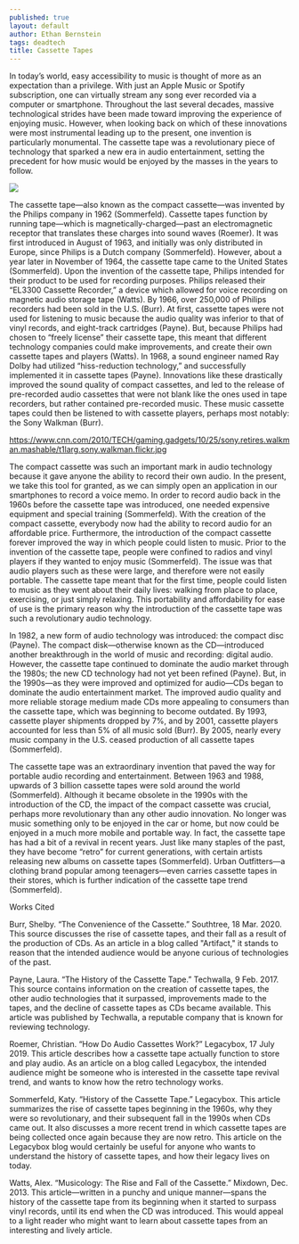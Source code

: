 ```yaml
---
published: true
layout: default
author: Ethan Bernstein
tags: deadtech
title: Cassette Tapes
---
```



In today’s world, easy accessibility to music is thought of more as an expectation than a privilege. With just an Apple Music or Spotify subscription, one can virtually stream any song ever recorded via a computer or smartphone. Throughout the last several decades, massive technological strides have been made toward improving the experience of enjoying music. However, when looking back on which of these innovations were most instrumental leading up to the present, one invention is particularly monumental. The cassette tape was a revolutionary piece of technology that sparked a new era in audio entertainment, setting the precedent for how music would be enjoyed by the masses in the years to follow.

![]({{site.baseurl}}/https://upload.wikimedia.org/wikipedia/commons/thumb/f/f0/Compactcassette.jpg/1200px-Compactcassette.jpg)
    
The cassette tape—also known as the compact cassette—was invented by the Philips company in 1962 (Sommerfeld). Cassette tapes function by running tape—which is magnetically-charged—past an electromagnetic receptor that translates these charges into sound waves (Roemer). It was first introduced in August of 1963, and initially was only distributed in Europe, since Philips is a Dutch company (Sommerfeld). However, about a year later in November of 1964, the cassette tape came to the United States (Sommerfeld). Upon the invention of the cassette tape, Philips intended for their product to be used for recording purposes. Philips released their “EL3300 Cassette Recorder,” a device which allowed for voice recording on magnetic audio storage tape (Watts). By 1966, over 250,000 of Philips recorders had been sold in the U.S. (Burr). At first, cassette tapes were not used for listening to music because the audio quality was inferior to that of vinyl records, and eight-track cartridges (Payne). But, because Philips had chosen to “freely license” their cassette tape, this meant that different technology companies could make improvements, and create their own cassette tapes and players (Watts). In 1968, a sound engineer named Ray Dolby had utilized “hiss-reduction technology,” and successfully implemented it in cassette tapes (Payne). Innovations like these drastically improved the sound quality of compact cassettes, and led to the release of pre-recorded audio cassettes that were not blank like the ones used in tape recorders, but rather contained pre-recorded music. These music cassette tapes could then be listened to with cassette players, perhaps most notably: the Sony Walkman (Burr).

https://www.cnn.com/2010/TECH/gaming.gadgets/10/25/sony.retires.walkman.mashable/t1larg.sony.walkman.flickr.jpg
    
The compact cassette was such an important mark in audio technology because it gave anyone the ability to record their own audio. In the present, we take this tool for granted, as we can simply open an application in our smartphones to record a voice memo. In order to record audio back in the 1960s before the cassette tape was introduced, one needed expensive equipment and special training (Sommerfeld). With the creation of the compact cassette, everybody now had the ability to record audio for an affordable price. Furthermore, the introduction of the compact cassette forever improved the way in which people could listen to music. Prior to the invention of the cassette tape, people were confined to radios and vinyl players if they wanted to enjoy music (Sommerfeld). The issue was that audio players such as these were large, and therefore were not easily portable. The cassette tape meant that for the first time, people could listen to music as they went about their daily lives: walking from place to place, exercising, or just simply relaxing. This portability and affordability for ease of use is the primary reason why the introduction of the cassette tape was such a revolutionary audio technology.
    
In 1982, a new form of audio technology was introduced: the compact disc (Payne). The compact disk—otherwise known as the CD—introduced another breakthrough in the world of music and recording: digital audio. However, the cassette tape continued to dominate the audio market through the 1980s; the new CD technology had not yet been refined (Payne). But, in the 1990s—as they were improved and optimized for audio—CDs began to dominate the audio entertainment market. The improved audio quality and more reliable storage medium made CDs more appealing to consumers than the cassette tape, which was beginning to become outdated. By 1993, cassette player shipments dropped by 7%, and by 2001, cassette players accounted for less than 5% of all music sold (Burr). By 2005, nearly every music company in the U.S. ceased production of all cassette tapes (Sommerfeld). 
    
The cassette tape was an extraordinary invention that paved the way for portable audio recording and entertainment. Between 1963 and 1988, upwards of 3 billion cassette tapes were sold around the world (Sommerfeld). Although it became obsolete in the 1990s with the introduction of the CD, the impact of the compact cassette was crucial, perhaps more revolutionary than any other audio innovation. No longer was music something only to be enjoyed in the car or home, but now could be enjoyed in a much more mobile and portable way. In fact, the cassette tape has had a bit of a revival in recent years. Just like many staples of the past, they have become “retro” for current generations, with certain artists releasing new albums on cassette tapes (Sommerfeld). Urban Outfitters—a clothing brand popular among teenagers—even carries cassette tapes in their stores, which is further indication of the cassette tape trend (Sommerfeld). 
    
Works Cited

Burr, Shelby. “The Convenience of the Cassette.” Southtree, 18 Mar. 2020.
This source discusses the rise of cassette tapes, and their fall as a result of the production of CDs. As an article in a blog called "Artifact," it stands to reason that the intended audience would be anyone curious of technologies of the past.

Payne, Laura. “The History of the Cassette Tape.” Techwalla, 9 Feb. 2017.
This source contains information on the creation of cassette tapes, the other audio technologies that it surpassed, improvements made to the tapes, and the decline of cassette tapes as CDs became available. This article was published by Techwalla, a reputable company that is known for reviewing technology.

Roemer, Christian. “How Do Audio Cassettes Work?” Legacybox, 17 July 2019.
This article describes how a cassette tape actually function to store and play audio. As an article on a blog called Legacybox, the intended audience might be someone who is interested in the cassette tape revival trend, and wants to know how the retro technology works.

Sommerfeld, Katy. “History of the Cassette Tape.” Legacybox.
This article summarizes the rise of cassette tapes beginning in the 1960s, why they were so revolutionary, and their subsequent fall in the 1990s when CDs came out. It also discusses a more recent trend in which cassette tapes are being collected once again because they are now retro. This article on the Legacybox blog would certainly be useful for anyone who wants to understand the history of cassette tapes, and how their legacy lives on today.

Watts, Alex. “Musicology: The Rise and Fall of the Cassette.” Mixdown, Dec. 2013.
This article—written in a punchy and unique manner—spans the history of the cassette tape from its beginning when it started to surpass vinyl records, until its end when the CD was introduced. This would appeal to a light reader who might want to learn about cassette tapes from an interesting and lively article.
